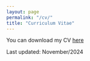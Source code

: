 ```yaml
---
layout: page
permalink: "/cv/"
title: "Curriculum Vitae"
---
```


You can download my CV [here](/files/Academic_CV_recent.pdf)

Last updated: November/2024









